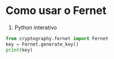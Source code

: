 # Como usar o Fernet

1. Python interativo

```python
from cryptography.fernet import Fernet
key = Fernet.generate_key()
print(key)
```
